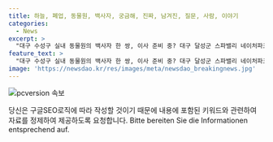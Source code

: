 ```yaml
---
title: 하늘, 폐업, 동물원, 백사자, 궁금해, 진짜, 남겨진, 질문, 사람, 이야기
categories:
  - News
excerpt: >
  "대구 수성구 실내 동물원의 백사자 한 쌍, 이사 준비 중? 대구 달성군 스파밸리 네이처파크 동물원으로 이적 예정"
feature_text: >
  "대구 수성구 실내 동물원의 백사자 한 쌍, 이사 준비 중? 대구 달성군 스파밸리 네이처파크 동물원으로 이적 예정"
image: 'https://newsdao.kr/res/images/meta/newsdao_breakingnews.jpg'
---
```


<p><img src="https://newsdao.kr/res/images/meta/newsdao_breakingnews.jpg" alt="pcversion 속보" /></p>

<p>당신은 구글SEO로직에 따라 작성할 것이기 때문에 내용에 포함된 키워드와 관련하여 자료를 정제하여 제공하도록 요청합니다. Bitte bereiten Sie die Informationen entsprechend auf.</p>

